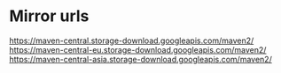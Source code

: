 
# Mirror urls

https://maven-central.storage-download.googleapis.com/maven2/
https://maven-central-eu.storage-download.googleapis.com/maven2/
https://maven-central-asia.storage-download.googleapis.com/maven2/

